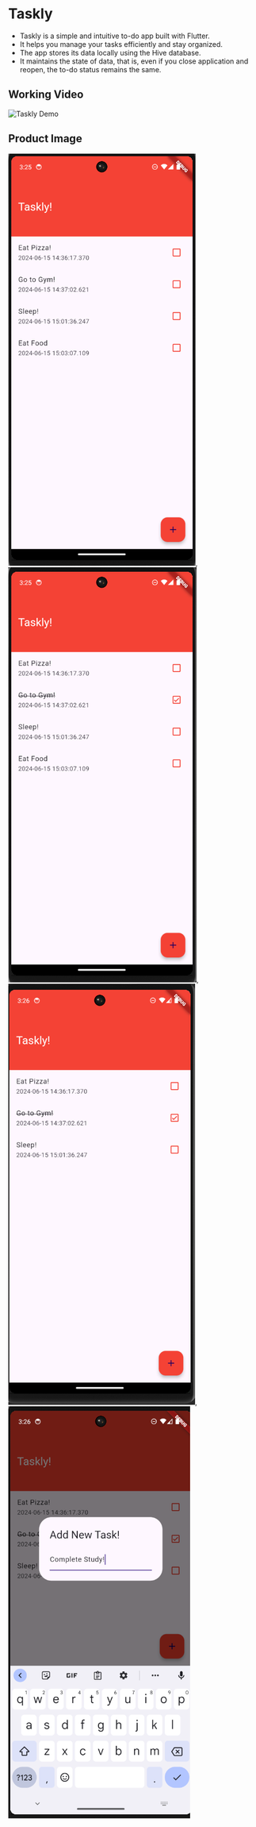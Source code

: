 # Taskly

- Taskly is a simple and intuitive to-do app built with Flutter.
- It helps you manage your tasks efficiently and stay organized.
- The app stores its data locally using the Hive database.
- It maintains the state of data, that is, even if you close application and reopen, the to-do status remains the same.

## Working Video
![Taskly Demo](FinalProduct/Taskly_Working.gif)

## Product Image
![Taskly Screenshot 1](FinalProduct/taskly1.png),
![Taskly Screenshot 2](FinalProduct/taskly2.png),
![Taskly Screenshot 3](FinalProduct/taskly3.png),
![Taskly Screenshot 4](FinalProduct/taskly4.png)


